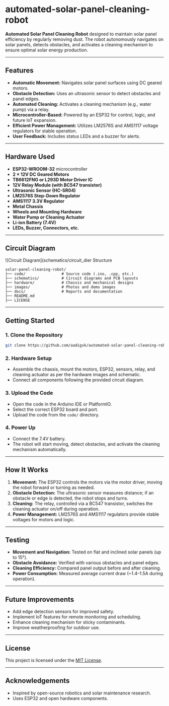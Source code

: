 # automated-solar-panel-cleaning-robot

**Automated Solar Panel Cleaning Robot** designed to maintain solar panel efficiency by regularly removing dust. The robot autonomously navigates on solar panels, detects obstacles, and activates a cleaning mechanism to ensure optimal solar energy production.

---

## Features

- **Automatic Movement:** Navigates solar panel surfaces using DC geared motors.
- **Obstacle Detection:** Uses an ultrasonic sensor to detect obstacles and panel edges.
- **Automated Cleaning:** Activates a cleaning mechanism (e.g., water pump) via a relay.
- **Microcontroller-Based:** Powered by an ESP32 for control, logic, and future IoT expansion.
- **Efficient Power Management:** Utilizes LM2576S and AMS1117 voltage regulators for stable operation.
- **User Feedback:** Includes status LEDs and a buzzer for alerts.

---

## Hardware Used

- **ESP32-WROOM-32** microcontroller
- **2 × 12V DC Geared Motors**
- **TB6612FNG or L293D Motor Driver IC**
- **12V Relay Module (with BC547 transistor)**
- **Ultrasonic Sensor (HC-SR04)**
- **LM2576S Step-Down Regulator**
- **AMS1117 3.3V Regulator**
- **Metal Chassis**
- **Wheels and Mounting Hardware**
- **Water Pump or Cleaning Actuator**
- **Li-ion Battery (7.4V)**
- **LEDs, Buzzer, Connectors, etc.**

---

## Circuit Diagram

![Circuit Diagram](schematics/circuit_dier Structure

```
solar-panel-cleaning-robot/
├── code/                # Source code (.ino, .cpp, etc.)
├── schematics/          # Circuit diagrams and PCB layouts
├── hardware/            # Chassis and mechanical designs
├── images/              # Photos and demo images
├── docs/                # Reports and documentation    
├── README.md
├── LICENSE
```

---

## Getting Started

### 1. **Clone the Repository**
```bash
git clone https://github.com/aadigvk/automated-solar-panel-cleaning-robot.git
```

### 2. **Hardware Setup**
- Assemble the chassis, mount the motors, ESP32, sensors, relay, and cleaning actuator as per the hardware images and schematic.
- Connect all components following the provided circuit diagram.

### 3. **Upload the Code**
- Open the code in the Arduino IDE or PlatformIO.
- Select the correct ESP32 board and port.
- Upload the code from the `code/` directory.

### 4. **Power Up**
- Connect the 7.4V battery.
- The robot will start moving, detect obstacles, and activate the cleaning mechanism automatically.

---

## How It Works

1. **Movement:** The ESP32 controls the motors via the motor driver, moving the robot forward or turning as needed.
2. **Obstacle Detection:** The ultrasonic sensor measures distance; if an obstacle or edge is detected, the robot stops and turns.
3. **Cleaning:** The relay, controlled via a BC547 transistor, switches the cleaning actuator on/off during operation.
4. **Power Management:** LM2576S and AMS1117 regulators provide stable voltages for motors and logic.

---

## Testing

- **Movement and Navigation:** Tested on flat and inclined solar panels (up to 15°).
- **Obstacle Avoidance:** Verified with various obstacles and panel edges.
- **Cleaning Efficiency:** Compared panel output before and after cleaning.
- **Power Consumption:** Measured average current draw (~1.4–1.5A during operation).

---

## Future Improvements

- Add edge detection sensors for improved safety.
- Implement IoT features for remote monitoring and scheduling.
- Enhance cleaning mechanism for sticky contaminants.
- Improve weatherproofing for outdoor use.

---

## License

This project is licensed under the [MIT License](LICENSE).

---

## Acknowledgements

- Inspired by open-source robotics and solar maintenance research.
- Uses ESP32 and open hardware components.

